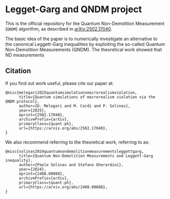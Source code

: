 # Legget-Garg and QNDM project

This is the official repository for the Quantum Non-Demolition Measurement (`QNDM`) algorithm, as described in  [arXiv:2502.17040](https://arxiv.org/abs/2502.17040).

The basic idea of the paper is to numerically investigate an alternative to the canonical Leggett-Garg inequalities by exploiting the so-called Quantum Non-Demolition Measurements (QNDM). The theoretical work showed that ND measurements 



## Citation

If you find out work useful, please cite our paper at:

```
@misc{melegari2025quantumsimulationsmacrorealismviolation,
      title={Quantum simulations of macrorealism violation via the QNDM protocol}, 
      author={D. Melegari and M. Cardi and P. Solinas},
      year={2025},
      eprint={2502.17040},
      archivePrefix={arXiv},
      primaryClass={quant-ph},
      url={https://arxiv.org/abs/2502.17040}, 
}
```

We also recommend referring to the theoretical work, referring to as:

```
@misc{solinas2024quantumnondemolitionmeasurementsleggettgarg,
      title={Quantum Non-Demolition Measurements and Leggett-Garg inequality}, 
      author={Paolo Solinas and Stefano Gherardini},
      year={2024},
      eprint={2408.00088},
      archivePrefix={arXiv},
      primaryClass={quant-ph},
      url={https://arxiv.org/abs/2408.00088}, 
}

```
